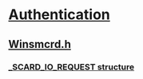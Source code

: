 # [Authentication](../_security/index.md)
## [Winsmcrd.h](index.md)
### [_SCARD_IO_REQUEST structure](../winsmcrd/ns-winsmcrd-_scard_io_request.md)
